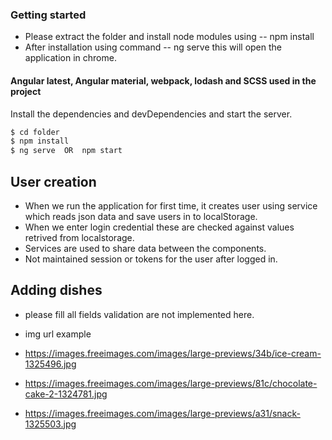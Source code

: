 
### Getting started
- Please extract the folder and install node modules using -- npm install
- After installation using command -- ng serve 
      this will open the application in chrome.
#### Angular latest, Angular material, webpack, lodash and SCSS used in the project
Install the dependencies and devDependencies and start the server.

```sh
$ cd folder
$ npm install  
$ ng serve  OR  npm start
```
## User creation
- When we run the application for first time, it creates user using service             which reads json data and save users in to localStorage.
- When we enter login credential these are checked against values retrived from localstorage.
- Services are used to share data between the components.
- Not maintained session or tokens for the user after logged in.

## Adding dishes
- please fill all fields validation are not implemented here.
- img url example 
- https://images.freeimages.com/images/large-previews/34b/ice-cream-1325496.jpg

- https://images.freeimages.com/images/large-previews/81c/chocolate-cake-2-1324781.jpg

- https://images.freeimages.com/images/large-previews/a31/snack-1325503.jpg




